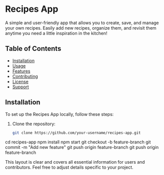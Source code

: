 # Recipes App

A simple and user-friendly app that allows you to create, save, and manage your own recipes. Easily add new recipes, organize them, and revisit them anytime you need a little inspiration in the kitchen!

## Table of Contents
- [Installation](#installation)
- [Usage](#usage)
- [Features](#features)
- [Contributing](#contributing)
- [License](#license)
- [Support](#support)

## Installation

To set up the Recipes App locally, follow these steps:

1. Clone the repository:
   ```bash
   git clone https://github.com/your-username/recipes-app.git
cd recipes-app
npm install
npm start
git checkout -b feature-branch
git commit -m "Add new feature"
git push origin feature-branch
git push origin feature-branch

This layout is clear and covers all essential information for users and contributors. Feel free to adjust details specific to your project.

